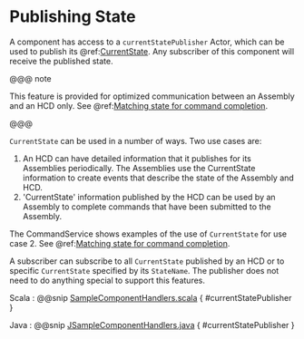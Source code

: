 # Publishing State

A component has access to a `currentStatePublisher` Actor, which can be used to publish its @ref:[CurrentState](../params/states.md). Any subscriber of this component will receive the 
published state. 

@@@ note

This feature is provided for optimized communication between an Assembly and an HCD only.  See @ref:[Matching state for command completion](../commons/command.md#matching-state-for-command-completion).

@@@

`CurrentState` can be used in a number of ways. Two use cases are:

1. An HCD can have detailed information that it publishes for its Assemblies periodically. The Assemblies use the CurrentState
information to create events that describe the state of the Assembly and HCD.
2. 'CurrentState' information published by the HCD can be used by an Assembly to complete commands that have been submitted
to the Assembly.

The CommandService shows examples of the use of `CurrentState` for use case 2. See @ref:[Matching state for command completion](../commons/command.md#matching-state-for-command-completion).

A subscriber can subscribe to all `CurrentState` published by an HCD or to specific `CurrentState` specified by its 
`StateName`. The publisher does not need to do anything special to support this features.

Scala
:   @@snip [SampleComponentHandlers.scala](../../../../csw-framework/src/test/scala/csw/common/components/framework/SampleComponentHandlers.scala) { #currentStatePublisher }

Java
:   @@snip [JSampleComponentHandlers.java](../../../../csw-framework/src/test/java/csw/framework/javadsl/components/JSampleComponentHandlers.java) { #currentStatePublisher }
